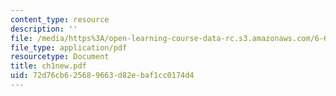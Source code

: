 ```yaml
---
content_type: resource
description: ''
file: /media/https%3A/open-learning-course-data-rc.s3.amazonaws.com/6-661-receivers-antennas-and-signals-spring-2003/72d76cb625689663d82ebaf1cc0174d4_ch1new.pdf
file_type: application/pdf
resourcetype: Document
title: ch1new.pdf
uid: 72d76cb6-2568-9663-d82e-baf1cc0174d4
---
```

